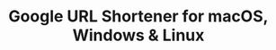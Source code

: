 ---
name: Google URL Shortener
url: 'https://goo.gl/'
category: Utilities
title: 'Google URL Shortener for macOS, Windows & Linux'
key: google-url-shortener

---